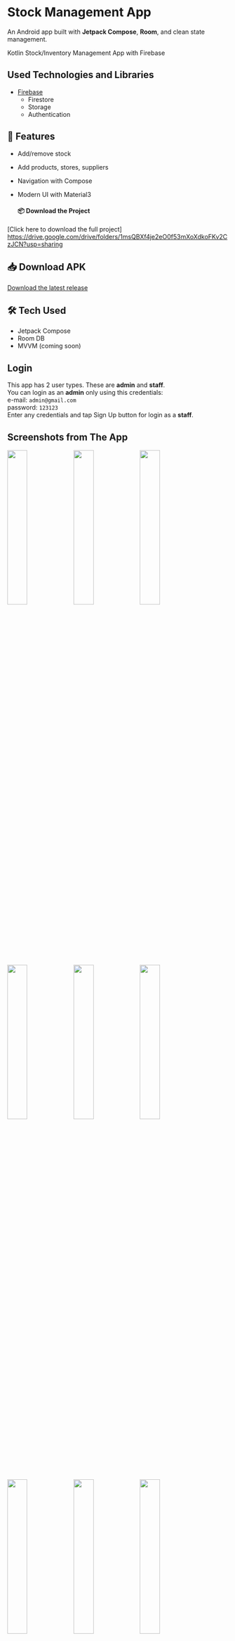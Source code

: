 
# Stock Management App

An Android app built with **Jetpack Compose**, **Room**, and clean state management.

Kotlin Stock/Inventory Management App with Firebase

## Used Technologies and Libraries
- [Firebase](https://console.firebase.google.com/)
  + Firestore
  + Storage
  + Authentication
  
## 🚀 Features
- Add/remove stock
- Add products, stores, suppliers
- Navigation with Compose
- Modern UI with Material3

  #### 📦 Download the Project
[Click here to download the full project]
https://drive.google.com/drive/folders/1msQBXf4je2eO0f53mXoXdkoFKv2CzJCN?usp=sharing

## 📥 Download APK
[Download the latest release](./release/app-debug.apk)

## 🛠 Tech Used
- Jetpack Compose
- Room DB
- MVVM (coming soon)

## Login
This app has 2 user types. These are **admin** and **staff**.<br>
You can login as an **admin** only using this credentials:<br>
e-mail: `admin@gmail.com`<br>
password: `123123`<br>
Enter any credentials and tap Sign Up button for login as a **staff**.

## Screenshots from The App
<img src="https://user-images.githubusercontent.com/81313884/215366235-33ee499a-65ee-43ee-9475-17b2a5b15412.png" width="30%"/><img src="https://user-images.githubusercontent.com/81313884/215366243-0c16a8ba-8e6f-4b41-b46a-043e0537674f.png" width="30%"/><img src="https://user-images.githubusercontent.com/81313884/215366247-969c4d08-cf70-4456-b61e-e77100fab054.png" width="30%"/>
<img src="https://user-images.githubusercontent.com/81313884/215366252-aa8c7185-9fb4-4533-894f-65cf72a17fb5.png" width="30%"/><img src="https://user-images.githubusercontent.com/81313884/215366254-e22d1a88-bcc4-4dd0-8134-81454bde1e78.png" width="30%"/><img src="https://user-images.githubusercontent.com/81313884/215366256-4ef86e37-5512-4b05-bd70-1981b8419668.png" width="30%"/>
<img src="https://user-images.githubusercontent.com/81313884/215366258-5bc507b6-febc-4615-8227-2c238030ff1a.png" width="30%"/><img src="https://user-images.githubusercontent.com/81313884/215366264-982fedee-2833-4ff7-9f73-6d190349d236.png" width="30%"/><img src="https://user-images.githubusercontent.com/81313884/215366268-e3887d9d-3086-46fb-b5ee-ba27592799ab.png" width="30%"/>


Made with ❤️ by [Khushboo Lokhande](https://github.com/KhushbooLokhande)
